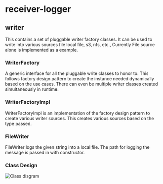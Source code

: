# receiver-logger
## writer
This contains a set of pluggable writer factory classes. 
It can be used to write into various sources file local file, s3, nfs, etc.,
Currently File source alone is implemented as a example.

### WriterFactory
A generic interface for all the pluggable write classes to honor to. 
This follows factory design pattern to create the instance needed dynamically based on the use cases.
There can even be multiple writer classes created simultaneously in runtime.

### WriterFactoryImpl
WriterFactoryImpl is an implementation of the factory design pattern to create various writer sources.
This creates various sources based on the type passed.

### FileWriter
FileWriter logs the given string into a local file. 
The path for logging the message is passed in with constructor.

### Class Design
![Class disgram]("writer/receiver_logger_writer-class.png")
